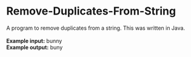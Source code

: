 # Remove-Duplicates-From-String
A program to remove duplicates from a string. This was written in Java.<br><br>
<b>Example input:</b> bunny<br>
<b>Example output:</b> buny
